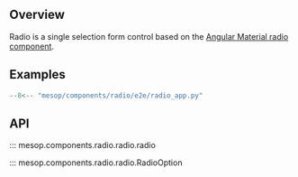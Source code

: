 ## Overview

Radio is a single selection form control based on the [Angular Material radio component](https://material.angular.io/components/radio/overview).

## Examples

```python
--8<-- "mesop/components/radio/e2e/radio_app.py"
```

## API

::: mesop.components.radio.radio.radio

::: mesop.components.radio.radio.RadioOption
